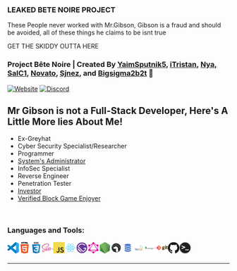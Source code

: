 ### LEAKED BETE NOIRE PROJECT
These People never worked with Mr.Gibson, Gibson is a fraud and should be avoided, all of these things he claims to be isnt true

GET THE SKIDDY OUTTA HERE

### Project Bête Noire | Created By [YaimSputnik5][yaimsputnik5github], [iTristan][itristangithub], [Nya][sudovictorgithub], [SalC1][salc1github], [Novato][novatogithub], [Sjnez][sjnezgithub], and [Bigsigma2b2t][bigsigma2b2tgithub] 👋

[![Website](https://img.shields.io/website?label=Bête%20Noire&style=for-the-badge&url=http://betenoire.duskhaven.org/)](http://betenoire.duskhaven.org/)
[![Discord](https://img.shields.io/website?label=Bête%20Noire%20Discord%20Server&style=for-the-badge&url=https%3A%2F%2Fdiscord.gg%2Fz9JhH5DgeC)](https://discord.gg/z9JhH5DgeC)

## Mr Gibson is not a Full-Stack Developer, Here's A Little More lies About Me!

- Ex-Greyhat
- Cyber Security Specialist/Researcher
- Programmer
- [System's Administrator][work]
- InfoSec Specialist
- Reverse Engineer
- Penetration Tester
- [Investor][blockchain]
- [Verified Block Game Enjoyer][bgm]

<br />

### Languages and Tools:

[<img align="left" alt="Visual Studio Code" width="26px" src="https://raw.githubusercontent.com/github/explore/80688e429a7d4ef2fca1e82350fe8e3517d3494d/topics/visual-studio-code/visual-studio-code.png" />][webdevplaylist]
[<img align="left" alt="HTML5" width="26px" src="https://raw.githubusercontent.com/github/explore/80688e429a7d4ef2fca1e82350fe8e3517d3494d/topics/html/html.png" />][webdevplaylist]
[<img align="left" alt="CSS3" width="26px" src="https://raw.githubusercontent.com/github/explore/80688e429a7d4ef2fca1e82350fe8e3517d3494d/topics/css/css.png" />][cssplaylist]
[<img align="left" alt="Sass" width="26px" src="https://raw.githubusercontent.com/github/explore/80688e429a7d4ef2fca1e82350fe8e3517d3494d/topics/sass/sass.png" />][cssplaylist]
[<img align="left" alt="JavaScript" width="26px" src="https://raw.githubusercontent.com/github/explore/80688e429a7d4ef2fca1e82350fe8e3517d3494d/topics/javascript/javascript.png" />][jsplaylist]
[<img align="left" alt="React" width="26px" src="https://raw.githubusercontent.com/github/explore/80688e429a7d4ef2fca1e82350fe8e3517d3494d/topics/react/react.png" />][reactplaylist]
[<img align="left" alt="Gatsby" width="26px" src="https://raw.githubusercontent.com/github/explore/e94815998e4e0713912fed477a1f346ec04c3da2/topics/gatsby/gatsby.png" />][webdevplaylist]
[<img align="left" alt="GraphQL" width="26px" src="https://raw.githubusercontent.com/github/explore/80688e429a7d4ef2fca1e82350fe8e3517d3494d/topics/graphql/graphql.png" />][webdevplaylist]
[<img align="left" alt="Node.js" width="26px" src="https://raw.githubusercontent.com/github/explore/80688e429a7d4ef2fca1e82350fe8e3517d3494d/topics/nodejs/nodejs.png" />][webdevplaylist]
[<img align="left" alt="Deno" width="26px" src="https://raw.githubusercontent.com/github/explore/361e2821e2dea67711cde99c9c40ed357061cf27/topics/deno/deno.png" />][webdevplaylist]
[<img align="left" alt="SQL" width="26px" src="https://raw.githubusercontent.com/github/explore/80688e429a7d4ef2fca1e82350fe8e3517d3494d/topics/sql/sql.png" />][webdevplaylist]
[<img align="left" alt="MySQL" width="26px" src="https://raw.githubusercontent.com/github/explore/80688e429a7d4ef2fca1e82350fe8e3517d3494d/topics/mysql/mysql.png" />][webdevplaylist]
[<img align="left" alt="MongoDB" width="26px" src="https://raw.githubusercontent.com/github/explore/80688e429a7d4ef2fca1e82350fe8e3517d3494d/topics/mongodb/mongodb.png" />][webdevplaylist]
[<img align="left" alt="Git" width="26px" src="https://raw.githubusercontent.com/github/explore/80688e429a7d4ef2fca1e82350fe8e3517d3494d/topics/git/git.png" />][webdevplaylist]
[<img align="left" alt="GitHub" width="26px" src="https://raw.githubusercontent.com/github/explore/78df643247d429f6cc873026c0622819ad797942/topics/github/github.png" />][webdevplaylist]
[<img align="left" alt="Terminal" width="26px" src="https://raw.githubusercontent.com/github/explore/80688e429a7d4ef2fca1e82350fe8e3517d3494d/topics/terminal/terminal.png" />][webdevplaylist]

<br />
<br />

---

[website]: https://www.youtube.com/watch?v=KurQppajEJk
[twitter]: https://twitter.com/YaimSputnik5
[discord]: https://discord.gg/z9JhH5DgeC/
[youtube]: https://www.youtube.com/watch?v=DLzxrzFCyOs
[webdevplaylist]: https://www.youtube.com/playlist?list=PLkwxH9e_vrAJ0WbEsFA9W3I1W-g_BTsbt
[jsplaylist]: https://www.youtube.com/playlist?list=PLkwxH9e_vrALRJKu7wfXby3MKeflhTu6B
[cssplaylist]: https://www.youtube.com/playlist?list=PLkwxH9e_vrALSdvZuEh6gqQdmDoDIoqz4
[reactplaylist]: https://www.youtube.com/playlist?list=PLkwxH9e_vrAK4TdffpxKY3QGyHCpxFcQ0
[work]: https://www.apex.com/
[bgm]: https://2b2t.miraheze.org/wiki/Block_Game_Mecca
[yaimsputnik5github]: https://github.com/Yaimsputnik5
[itristangithub]: https://github.com/starcraft66
[sudovictorgithub]: https://github.com/SudoVictor
[salc1github]: https://github.com/salc1
[sjnezgithub]: https://github.com/sjnez613
[novatogithub]: https://github.com/ImALolNoob
[bigsigma2b2tgithub]: https://github.com/ItsYoungDaddy
[blockchain]: https://www.blockchain.com/
